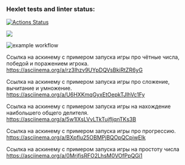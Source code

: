 ### Hexlet tests and linter status:
[![Actions Status](https://github.com/jediphorin/java-project-lvl1/workflows/hexlet-check/badge.svg)](https://github.com/jediphorin/java-project-lvl1/actions)

<a href="https://codeclimate.com/github/jediphorin/java-project-lvl1/maintainability"><img src="https://api.codeclimate.com/v1/badges/a99a88d28ad37a79dbf6/maintainability" /></a>

![example workflow](https://github.com/jediphorin/java-project-lvl1/actions/workflows/github-actions-demo.yml/badge.svg)

Ссылка на аскинему с примером запуска игры про чётные числа, 
победой и поражением игрока.
https://asciinema.org/a/rz3Ihzv9UYpDQVsBkiRtZR6yG

Ссылка на аскинему с примером запуска игры про сложение, вычитание и умножение.
https://asciinema.org/a/U6HXKmqGyxEtOepkTJlhVc1Fy

Ссылка на аскинему с примером запуска игры на нахождение наибольшего общего делителя.
https://asciinema.org/a/5w1lXsLVvLTkTujfljqnTKs3B

Ссылка на аскинему с примером запуска игры про прогрессию.
https://asciinema.org/a/BXpflu25OBMPjBQOpQCpiwEIk

Ссылка на аскинему с примером запуска игры на простоту числа
https://asciinema.org/a/0MrjfisRFO2LhsM0VOfPpQGi1